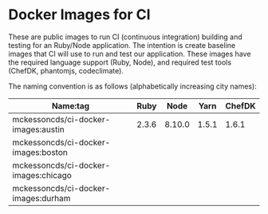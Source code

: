 Docker Images for CI
====================

These are public images to run CI (continuous integration) building and testing
for an Ruby/Node application. The intention is create baseline images that CI
will use to run and test our application. These images have the required
language support (Ruby, Node), and required test tools (ChefDK, phantomjs,
codeclimate).


The naming convention is as follows (alphabetically increasing city names):

| Name:tag               | Ruby   | Node   | Yarn   | ChefDK |
|------------------------|--------|--------|--------|--------|
| mckessoncds/ci-docker-images:austin  | 2.3.6  | 8.10.0 | 1.5.1  | 1.6.1  |
| mckessoncds/ci-docker-images:boston  |        |        |        |        |
| mckessoncds/ci-docker-images:chicago |        |        |        |        |
| mckessoncds/ci-docker-images:durham  |        |        |        |        |


